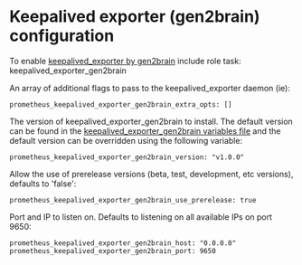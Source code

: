 # Keepalived exporter (gen2brain) configuration

To enable [keepalived_exporter by gen2brain](https://github.com/gen2brain/keepalived_exporter) include role task: keepalived_exporter_gen2brain

An array of additional flags to pass to the keepalived_exporter daemon (ie):

    prometheus_keepalived_exporter_gen2brain_extra_opts: []

The version of keepalived_exporter_gen2brain to install. The default version can be found in the [keepalived_exporter_gen2brain variables file](../vars/software/keepalived_exporter_gen2brain.yml) and the default version can be overridden using the following variable:

    prometheus_keepalived_exporter_gen2brain_version: "v1.0.0"

Allow the use of prerelease versions (beta, test, development, etc versions), defaults to 'false':

    prometheus_keepalived_exporter_gen2brain_use_prerelease: true

Port and IP to listen on. Defaults to listening on all available IPs on port 9650:

    prometheus_keepalived_exporter_gen2brain_host: "0.0.0.0"
    prometheus_keepalived_exporter_gen2brain_port: 9650
